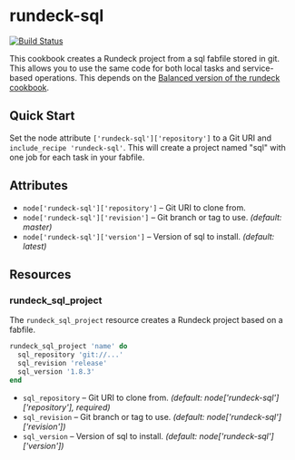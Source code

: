 rundeck-sql
==============

[![Build Status](https://travis-ci.org/balanced-cookbooks/rundeck-sql.png?branch=master)](https://travis-ci.org/balanced-cookbooks/rundeck-sql)

This cookbook creates a Rundeck project from a sql fabfile stored in git.
This allows you to use the same code for both local tasks and service-based
operations. This depends on the [Balanced version of the rundeck cookbook](https://github.com/balanced-cookbooks/rundeck).

Quick Start
-----------

Set the node attribute `['rundeck-sql']['repository']` to a Git URI and
`include_recipe 'rundeck-sql'`. This will create a project named "sql"
with one job for each task in your fabfile.

Attributes
----------

* `node['rundeck-sql']['repository']` – Git URI to clone from.
* `node['rundeck-sql']['revision']` – Git branch or tag to use. *(default: master)*
* `node['rundeck-sql']['version']` – Version of sql to install. *(default: latest)*

Resources
---------

### rundeck_sql_project

The `rundeck_sql_project` resource creates a Rundeck project based on a fabfile.

```ruby
rundeck_sql_project 'name' do
  sql_repository 'git://...'
  sql_revision 'release'
  sql_version '1.8.3'
end
```

* `sql_repository` – Git URI to clone from. *(default: node['rundeck-sql']['repository'], required)*
* `sql_revision` – Git branch or tag to use. *(default: node['rundeck-sql']['revision'])*
* `sql_version` – Version of sql to install. *(default: node['rundeck-sql']['version'])*
